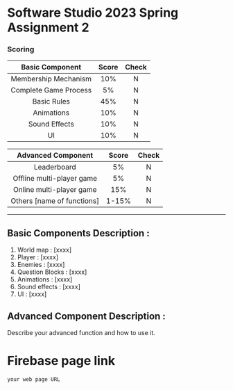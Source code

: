 # Software Studio 2023 Spring Assignment 2

### Scoring

|**Basic Component**|**Score**|**Check**|
|:-:|:-:|:-:|
|Membership Mechanism|10%|N|
|Complete Game Process|5%|N|
|Basic Rules|45%|N|
|Animations|10%|N|
|Sound Effects|10%|N|
|UI|10%|N|

|**Advanced Component**|**Score**|**Check**|
|:-:|:-:|:-:|
|Leaderboard|5%|N|
|Offline multi-player game|5%|N|
|Online multi-player game|15%|N|
|Others [name of functions]|1-15%|N|

---

## Basic Components Description : 
1. World map : [xxxx]
2. Player : [xxxx]
3. Enemies : [xxxx]
4. Question Blocks : [xxxx]
5. Animations : [xxxx]
6. Sound effects : [xxxx]
7. UI : [xxxx]

## Advanced Component Description : 

Describe your advanced function and how to use it.

# Firebase page link

    your web page URL